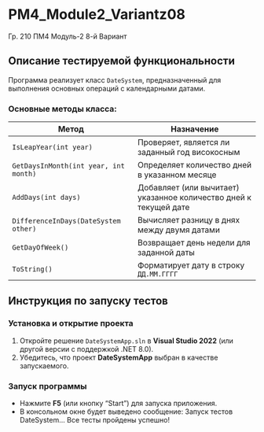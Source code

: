 # PM4_Module2_Variantz08
Гр. 210 ПМ4 Модуль-2 8-й Вариант
## Описание тестируемой функциональности

Программа реализует класс `DateSystem`, предназначенный для выполнения основных операций с календарными датами.

### Основные методы класса:
| Метод | Назначение |
|-------|-------------|
| `IsLeapYear(int year)` | Проверяет, является ли заданный год високосным |
| `GetDaysInMonth(int year, int month)` | Определяет количество дней в указанном месяце |
| `AddDays(int days)` | Добавляет (или вычитает) указанное количество дней к текущей дате |
| `DifferenceInDays(DateSystem other)` | Вычисляет разницу в днях между двумя датами |
| `GetDayOfWeek()` | Возвращает день недели для заданной даты |
| `ToString()` | Форматирует дату в строку `ДД.ММ.ГГГГ` |


## Инструкция по запуску тестов

### Установка и открытие проекта
1. Откройте решение `DateSystemApp.sln` в **Visual Studio 2022** (или другой версии с поддержкой .NET 8.0).
2. Убедитесь, что проект **DateSystemApp** выбран в качестве запускаемого.

### Запуск программы
- Нажмите **F5** (или кнопку “Start”) для запуска приложения.
- В консольном окне будет выведено сообщение:
  Запуск тестов DateSystem...
  Все тесты пройдены успешно!
